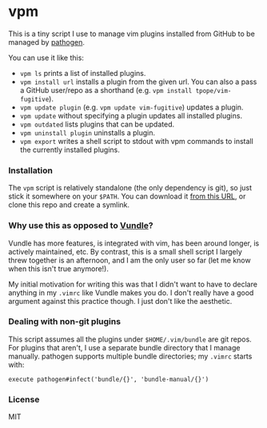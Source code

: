 # vpm

This is a tiny script I use to manage vim plugins installed from GitHub to be
managed by [pathogen][].

You can use it like this:

* `vpm ls` prints a list of installed plugins.
* `vpm install url` installs a plugin from the given url. You can also a pass a
  GitHub user/repo as a shorthand (e.g. `vpm install tpope/vim-fugitive`).
* `vpm update plugin` (e.g. `vpm update vim-fugitive`) updates a plugin.
* `vpm update` without specifying a plugin updates all installed plugins.
* `vpm outdated` lists plugins that can be updated.
* `vpm uninstall plugin` uninstalls a plugin.
* `vpm export` writes a shell script to stdout with vpm commands to install the
  currently installed plugins.

### Installation

The `vpm` script is relatively standalone (the only dependency is git), so just
stick it somewhere on your `$PATH`. You can download it [from this URL][raw],
or clone this repo and create a symlink.

### Why use this as opposed to [Vundle][]?

Vundle has more features, is integrated with vim, has been around longer, is
actively maintained, etc. By contrast, this is a small shell script I largely
threw together is an afternoon, and I am the only user so far (let me know when
this isn't true anymore!).

My initial motivation for writing this was that I didn't want to have to
declare anything in my `.vimrc` like Vundle makes you do. I don't really have a
good argument against this practice though. I just don't like the aesthetic.

### Dealing with non-git plugins

This script assumes all the plugins under `$HOME/.vim/bundle` are git repos.
For plugins that aren't, I use a separate bundle directory that I manage
manually. pathogen supports multiple bundle directories; my `.vimrc` starts
with:

```
execute pathogen#infect('bundle/{}', 'bundle-manual/{}')
```

### License
MIT

[raw]: https://raw.githubusercontent.com/isbadawi/vpm/master/vpm
[pathogen]: https://github.com/tpope/vim-pathogen
[Vundle]: https://github.com/gmarik/Vundle.vim
